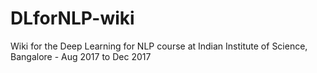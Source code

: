 # DLforNLP-wiki
Wiki for the Deep Learning for NLP course at Indian Institute of Science, Bangalore - Aug 2017 to Dec 2017
